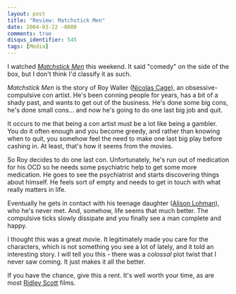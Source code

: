 ```yaml
---
layout: post
title: "Review: Matchstick Men"
date: 2004-03-22 -0800
comments: true
disqus_identifier: 545
tags: [Media]
---
```

I watched [*Matchstick
Men*](http://www.amazon.com/exec/obidos/ASIN/B00012QLB4/mhsvortex) this
weekend. It said "comedy" on the side of the box, but I don't think I'd
classify it as such.
 
 *Matchstick Men* is the story of Roy Waller ([Nicolas
Cage](http://www.imdb.com/name/nm0000115/)), an obsessive-compulsive con
artist. He's been conning people for years, has a bit of a shady past,
and wants to get out of the business. He's done some big cons, he's done
small cons... and now he's going to do one last big job and quit.
 
 It occurs to me that being a con artist must be a lot like being a
gambler. You do it often enough and you become greedy, and rather than
knowing when to quit, you somehow feel the need to make one last big
play before cashing in. At least, that's how it seems from the movies.
 
 So Roy decides to do one last con. Unfortunately, he's run out of
medication for his OCD so he needs some psychiatric help to get some
more medication. He goes to see the psychiatrist and starts discovering
things about himself. He feels sort of empty and needs to get in touch
with what really matters in life.
 
 Eventually he gets in contact with his teenage daughter ([Alison
Lohman](http://www.imdb.com/name/nm0517844/)), who he's never met. And,
somehow, life seems that much better. The compulsive ticks slowly
dissipate and you finally see a man complete and happy.
 
 I thought this was a great movie. It legitimately made you care for the
characters, which is not something you see a lot of lately, and it told
an interesting story. I will tell you this - there was a *colossal* plot
twist that I never saw coming. It just makes it all the better.
 
 If you have the chance, give this a rent. It's well worth your time, as
are most [Ridley Scott](http://www.imdb.com/name/nm0000631/) films.

